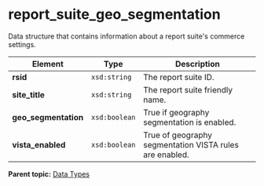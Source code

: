 # report_suite_geo_segmentation

Data structure that contains information about a report suite's commerce settings.

|Element|Type|Description|
|-------|----|-----------|
|**rsid** |`xsd:string` | The report suite ID. |
|**site_title** |`xsd:string` | The report suite friendly name. |
|**geo_segmentation** |`xsd:boolean` | True if geography segmentation is enabled. |
|**vista_enabled** |`xsd:boolean` | True of geography segmentation VISTA rules are enabled. |

**Parent topic:** [Data Types](../data_types/c_datatypes.md)

